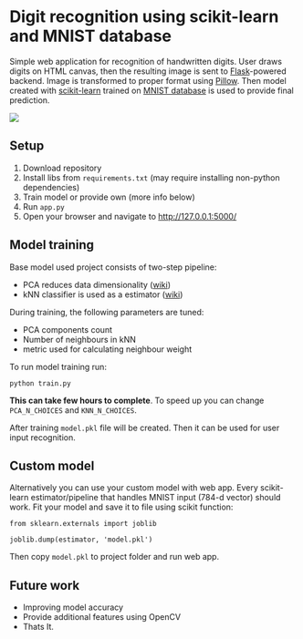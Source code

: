 # Digit recognition using scikit-learn and MNIST database

Simple web application for recognition of handwritten digits. User draws digits on HTML canvas, then the resulting image
is sent to [Flask](http://flask.pocoo.org/)-powered backend. Image is transformed to proper format using 
[Pillow](https://pypi.python.org/pypi/Pillow/). Then model created with [scikit-learn](http://scikit-learn.org/stable/)
 trained on [MNIST database](http://yann.lecun.com/exdb/mnist/) is used to provide final prediction.
 
![](static/screen.png)
## Setup

1. Download repository
2. Install libs from `requirements.txt` (may require installing non-python dependencies)
3. Train model or provide own (more info below)
4. Run `app.py`
5. Open your browser and navigate to http://127.0.0.1:5000/

## Model training

Base model used project consists of two-step pipeline:
* PCA reduces data dimensionality ([wiki](https://en.wikipedia.org/wiki/Principal_component_analysis))
* kNN classifier is used as a estimator ([wiki](https://en.wikipedia.org/wiki/K-nearest_neighbors_algorithm))

During training, the following parameters are tuned:
* PCA components count
* Number of neighbours in kNN
* metric used for calculating neighbour weight

To run model training run:
```
python train.py
```
**This can take few hours to complete**. To speed up you can change `PCA_N_CHOICES` and `KNN_N_CHOICES`.

After training `model.pkl` file will be created. Then it can be used for user input recognition. 

## Custom model

Alternatively you can use your custom model with web app. Every scikit-learn estimator/pipeline that handles MNIST input
(784-d vector) should work. Fit your model and save it to file using scikit function:
```
from sklearn.externals import joblib

joblib.dump(estimator, 'model.pkl')
```
Then copy `model.pkl` to project folder and run web app. 

## Future work

* Improving model accuracy
* Provide additional features using OpenCV
* Thats It.
